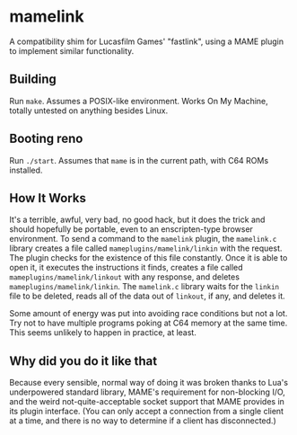 # mamelink
A compatibility shim for Lucasfilm Games' "fastlink", using a MAME plugin to implement similar functionality.

## Building
Run `make`. Assumes a POSIX-like environment. Works On My Machine, totally untested on anything besides Linux.

## Booting reno
Run `./start`. Assumes that `mame` is in the current path, with C64 ROMs installed.

## How It Works
It's a terrible, awful, very bad, no good hack, but it does the trick and should hopefully be portable, even to an enscripten-type browser environment. To send a command to the `mamelink` plugin, the `mamelink.c` library creates a file called `mameplugins/mamelink/linkin` with
the request. The plugin checks for the existence of this file constantly. Once it is able to open it, it executes the instructions it finds, creates a file called `mameplugins/mamelink/linkout` with any response, and deletes `mameplugins/mamelink/linkin`. The `mamelink.c` library waits for the `linkin` file to be deleted, reads all of the data out of `linkout`, if any, and deletes it.

Some amount of energy was put into avoiding race conditions but not a lot. Try not to have multiple programs poking at C64 memory at the same time. This seems unlikely to happen in practice, at least.

## Why did you do it like that
Because every sensible, normal way of doing it was broken thanks to Lua's underpowered standard library, MAME's requirement for non-blocking I/O, and the weird not-quite-acceptable socket support that MAME provides in its plugin interface. (You can only accept a connection from a single client at a time, and there is no way to determine if a client has disconnected.)
